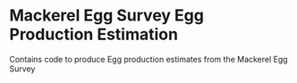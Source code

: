 Mackerel Egg Survey Egg Production Estimation
==============

Contains code to produce Egg production estimates from the Mackerel Egg Survey
